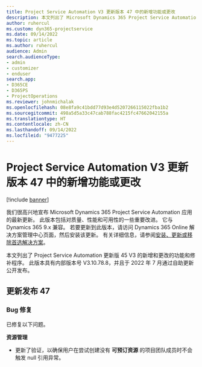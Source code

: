 ```yaml
---
title: Project Service Automation V3 更新版本 47 中的新增功能或更改
description: 本文列出了 Microsoft Dynamics 365 Project Service Automation 更新版 47 V3 中提供的功能和修补程序。
author: ruhercul
ms.custom: dyn365-projectservice
ms.date: 09/14/2022
ms.topic: article
ms.author: ruhercul
audience: Admin
search.audienceType:
- admin
- customizer
- enduser
search.app:
- D365CE
- D365PS
- ProjectOperations
ms.reviewer: johnmichalak
ms.openlocfilehash: 08e8fa9c41bdd77d93e4d5207266115022fba1b2
ms.sourcegitcommit: 498a5d5a33c47cab788fac4215fc47662042155a
ms.translationtype: HT
ms.contentlocale: zh-CN
ms.lasthandoff: 09/14/2022
ms.locfileid: "9477225"
---
```

# <a name="whats-new-or-changed-in-project-service-automation-update-release-47-v3"></a>Project Service Automation V3 更新版本 47 中的新增功能或更改

[!include [banner](../includes/psa-now-project-operations.md)]

我们很高兴地宣布 Microsoft Dynamics 365 Project Service Automation 应用的最新更新。 此版本包括对质量、性能和可用性的一些重要改进。 它与 Dynamics 365 9.x 兼容。 若要更新到此版本，请访问 Dynamics 365 Online 解决方案管理中心页面，然后安装该更新。 有关详细信息，请参阅[安装、更新或移除首选解决方案](/power-platform/admin/install-remove-preferred-solution)。

本文列出了 Project Service Automation 更新版 45 V3 的新增和更改的功能和修补程序。 此版本具有内部版本号 V3.10.78.8，并且于 2022 年 7 月通过自助更新公开发布。

## <a name="update-release-47"></a>更新发布 47

### <a name="bug-fixes"></a>Bug 修复

已修复以下问题。

**资源管理**
- 更新了验证，以确保用户在尝试创建没有 **可预订资源** 的项目团队成员时不会触发 null 引用异常。
